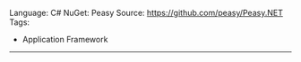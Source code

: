 Language: C#
NuGet: Peasy
Source: https://github.com/peasy/Peasy.NET
Tags:
  - Application Framework
---
